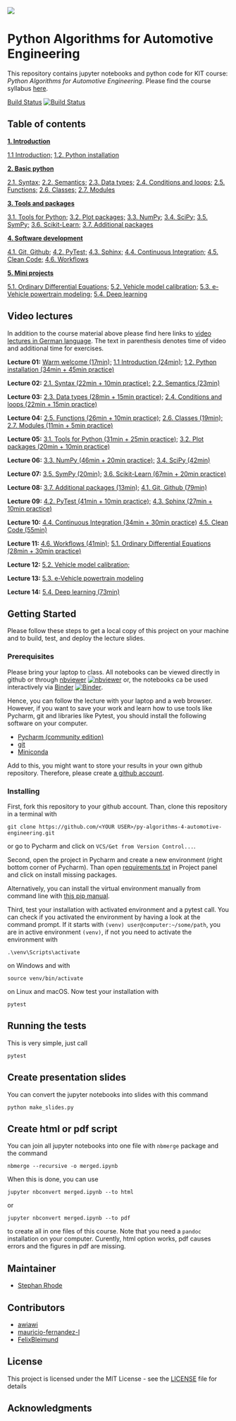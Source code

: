 ![](https://www.python.org/static/community_logos/python-powered-w-140x56.png)

# Python Algorithms for Automotive Engineering

This repository contains jupyter notebooks and python code for KIT course: *Python 
Algorithms for Automotive Engineering*. Please find the course syllabus 
[here](syllabus.md).

[Build Status](https://travis-ci.com/StephanRhode/py-algorithms-4-automotive-engineering)
[![Build Status](https://travis-ci.com/StephanRhode/py-algorithms-4-automotive-engineering.svg?branch=master)](https://travis-ci.com/StephanRhode/py-algorithms-4-automotive-engineering)

## Table of contents
[**1. Introduction**](00_intro)

[1.1 Introduction;](00_intro/00_intro.ipynb)
[1.2. Python installation](00_intro/01_py-installation.ipynb)

[**2. Basic python**](01_basic-python) 

[2.1. Syntax;](01_basic-python/00_syntax.ipynb)
[2.2. Semantics;](01_basic-python/01_semantics.ipynb)
[2.3. Data types;](01_basic-python/02_data-types.ipynb)
[2.4. Conditions and loops;](01_basic-python/03_conditions-and-loops.ipynb)
[2.5. Functions;](01_basic-python/04_functions.ipynb)
[2.6. Classes;](01_basic-python/05_classes.ipynb)
[2.7. Modules](01_basic-python/06_modules.ipynb)

[**3. Tools and packages**](02_tools-and-packages)

[3.1. Tools for Python;](02_tools-and-packages/00_tools-for-python.ipynb)
[3.2. Plot packages;](02_tools-and-packages/01_plot-packages.ipynb)
[3.3. NumPy;](02_tools-and-packages/02_numpy.ipynb)
[3.4. SciPy;](02_tools-and-packages/03_scipy.ipynb)
[3.5. SymPy;](02_tools-and-packages/04_sympy.ipynb)
[3.6. Scikit-Learn;](02_tools-and-packages/05_sklearn.ipynb)
[3.7. Additional packages](02_tools-and-packages/06_additional-packages.ipynb)

[**4. Software development**](03_software-development)

[4.1. Git, Github;](03_software-development/00_git-github.ipynb)
[4.2. PyTest;](03_software-development/01_pytest.ipynb)
[4.3. Sphinx;](03_software-development/02_sphinx.ipynb)
[4.4. Continuous Integration;](03_software-development/03_continuous-integration.ipynb)
[4.5. Clean Code;](03_software-development/04_clean-code.ipynb)
[4.6. Workflows](03_software-development/05_workflows.ipynb)

[**5. Mini projects**](04_mini-projects)

[5.1. Ordinary Differential Equations;](04_mini-projects/00_ode.ipynb)
[5.2. Vehicle model calibration;](04_mini-projects/01_vehicle-model-calibration.ipynb)
[5.3. e-Vehicle powertrain modeling;](04_mini-projects/02_e-vehicle-powertrain-model.ipynb)
[5.4. Deep learning](04_mini-projects/09_deepl.ipynb)

## Video lectures
In addition to the course material above please find here links to [video lectures in 
German language](https://mediaservice.bibliothek.kit.edu/#/details/DIVA-2020-C16).
The text in parenthesis denotes time of video and additional time for exercises.

**Lecture 01:** 
[Warm welcome (17min);](http://dx.doi.org/10.5445/IR/1000118409) 
[1.1 Introduction (24min);](https://doi.org/10.5445/IR/1000118403)
[1.2. Python installation (34min + 45min practice)](https://doi.org/10.5445/IR/1000118432)

**Lecture 02:** 
[2.1. Syntax (22min + 10min practice);](https://doi.org/10.5445/IR/1000118466)
[2.2. Semantics (23min)](https://doi.org/10.5445/IR/1000118513)

**Lecture 03:** 
[2.3. Data types (28min + 15min practice);](https://doi.org/10.5445/IR/1000118515)
[2.4. Conditions and loops (22min + 15min practice)](https://doi.org/10.5445/IR/1000118660)

**Lecture 04:** 
[2.5. Functions (26min + 10min practice);](https://doi.org/10.5445/IR/1000118668)
[2.6. Classes (19min);](https://doi.org/10.5445/IR/1000118669)
[2.7. Modules (11min + 5min practice)](https://doi.org/10.5445/IR/1000118789)

**Lecture 05:** 
[3.1. Tools for Python (31min + 25min practice);](https://doi.org/10.5445/IR/1000118792)
[3.2. Plot packages (20min + 10min practice)](https://doi.org/10.5445/IR/1000118805)

**Lecture 06:** 
[3.3. NumPy (46min + 20min practice);](https://doi.org/10.5445/IR/1000118806)
[3.4. SciPy (42min)](https://doi.org/10.5445/IR/1000118870)

**Lecture 07:** 
[3.5. SymPy (20min);](https://doi.org/10.5445/IR/1000118873)
[3.6. Scikit-Learn (67min + 20min practice)](https://doi.org/10.5445/IR/1000118877)

**Lecture 08:** 
[3.7. Additional packages (13min);](https://doi.org/10.5445/IR/1000118893)
[4.1. Git, Github (79min)](https://doi.org/10.5445/IR/1000119134)

**Lecture 09:** 
[4.2. PyTest (41min + 10min practice);](https://doi.org/10.5445/IR/1000119144)
[4.3. Sphinx (27min + 10min practice)](https://doi.org/10.5445/IR/1000119287)

**Lecture 10:** 
[4.4. Continuous Integration (34min + 30min practice)](https://doi.org/10.5445/IR/1000119404)
[4.5. Clean Code (55min)](https://doi.org/10.5445/IR/1000119413)

**Lecture 11:**
[4.6. Workflows (41min);](https://doi.org/10.5445/IR/1000119516)
[5.1. Ordinary Differential Equations (28min + 30min practice)](https://doi.org/10.5445/IR/1000119613)

**Lecture 12:** 
[5.2. Vehicle model calibration;](https://doi.org/)

**Lecture 13:** 
[5.3. e-Vehicle powertrain modeling](https://doi.org/)

**Lecture 14:**
[5.4. Deep learning (73min)](https://doi.org/10.5445/IR/1000119310)

## Getting Started

Please follow these steps to get a local copy of this project on your machine and to 
build, test, and deploy the lecture slides.

### Prerequisites

Please bring your laptop to class. All notebooks can be viewed directly in github or through 
[nbviewer](https://nbviewer.jupyter.org/github/StephanRhode/py-algorithms-4-automotive-engineering/tree/master/)
[![nbviewer](https://img.shields.io/badge/render-nbviewer-orange.svg)](https://nbviewer.jupyter.org/github/StephanRhode/py-algorithms-4-automotive-engineering/tree/master/)
or, the notebooks ca be used interactively via
[Binder](https://mybinder.org/v2/gh/StephanRhode/py-algorithms-4-automotive-engineering/master)
[![Binder](https://mybinder.org/badge_logo.svg)](https://mybinder.org/v2/gh/StephanRhode/py-algorithms-4-automotive-engineering/master).

Hence, you can follow the lecture with your laptop and a web browser. However, if you
want to save your work and learn how to use tools like Pycharm, git and libraries like
Pytest, you should install the following software on your computer.

* [Pycharm (community edition)](https://www.jetbrains.com/pycharm/download)
* [git](https://git-scm.com/downloads)
* [Miniconda](https://docs.conda.io/en/latest/miniconda.html)

Add to this, you might want to store your results in your own github repository. 
Therefore, please create [a github account](https://github.com/).

### Installing

First, fork this repository to your github account. Than, clone this repository in a 
terminal with

```
git clone https://github.com/<YOUR USER>/py-algorithms-4-automotive-engineering.git
```

or go to Pycharm and click on `VCS/Get from Version Control...`. 

Second, open the project in Pycharm and create a new environment (right bottom corner
of Pycharm). Than open [requirements.txt](requirements.txt) in Project panel and click
on install missing packages.

Alternatively, you can install the virtual environment manually from command line
with [this pip manual](https://packaging.python.org/guides/installing-using-pip-and-virtual-environments/).

Third, test your installation with activated environment and a pytest call. You can 
check if you activated the environment by having a look at the command prompt. If it 
starts with `(venv) user@computer:~/some/path`, you are in active environment
`(venv)`, if not you need to activate the environment with 

```
.\venv\Scripts\activate
```
on Windows and with 
```
source venv/bin/activate
```
on Linux and macOS. Now test your installation with
```
pytest
```

## Running the tests

This is very simple, just call
```
pytest
```

## Create presentation slides
You can convert the jupyter notebooks into slides with this command
```
python make_slides.py
```

## Create html or pdf script
You can join all jupyter notebooks into one file with `nbmerge` package 
and the command
```
nbmerge --recursive -o merged.ipynb
```
When this is done, you can use 
```
jupyter nbconvert merged.ipynb --to html
```
or 
```
jupyter nbconvert merged.ipynb --to pdf
```
to create all in one files of this course. Note that you need a 
`pandoc` installation on your computer. Curently, html option works,
pdf causes errors and the figures in pdf are missing.

## Maintainer

* [Stephan Rhode](https://github.com/StephanRhode)

## Contributors

* [awiawi](https://github.com/awiawi)
* [mauricio-fernandez-l](https://github.com/mauricio-fernandez-l)
* [FelixBleimund](https://github.com/FelixBleimund)

## License

This project is licensed under the MIT License - see the [LICENSE](LICENSE) file 
for details

## Acknowledgments

